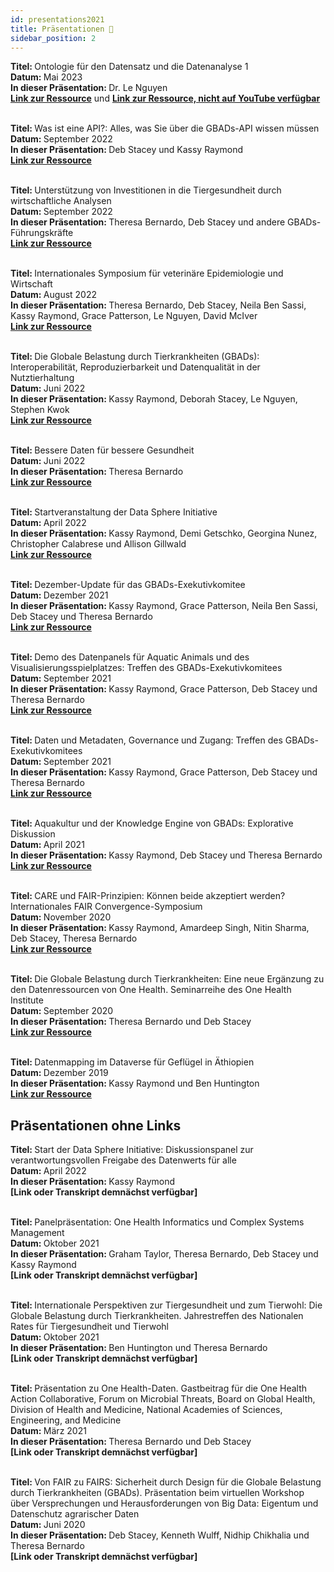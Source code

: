 ```yaml
---
id: presentations2021
title: Präsentationen 🎥
sidebar_position: 2
---
```


<b>Titel: </b>Ontologie für den Datensatz und die Datenanalyse 1<br/>
<b>Datum: </b>Mai 2023<br/>
<b>In dieser Präsentation: </b>Dr. Le Nguyen<br/>
<b><a href="https://youtu.be/8wqGjYLR-F8">Link zur Ressource</a></b> und
<b><a href="https://gbads-documentation.s3.ca-central-1.amazonaws.com/Ontology+for+Data+catalog+and+Data+analysis+1.mp4">Link zur Ressource, nicht auf YouTube verfügbar</a></b><br/><br/>

<b>Titel: </b>Was ist eine API?: Alles, was Sie über die GBADs-API wissen müssen<br/>
<b>Datum: </b>September 2022<br/>
<b>In dieser Präsentation: </b>Deb Stacey und Kassy Raymond<br/>
<b><a href="https://gbads-documentation.s3.ca-central-1.amazonaws.com/ExecPresentation-09-20-2022.pptx">Link zur Ressource</a></b><br/><br/>

<b>Titel: </b>Unterstützung von Investitionen in die Tiergesundheit durch wirtschaftliche Analysen<br/>
<b>Datum: </b>September 2022<br/>
<b>In dieser Präsentation: </b>Theresa Bernardo, Deb Stacey und andere GBADs-Führungskräfte<br/>
<b><a href="https://livestockdata.org/event/ld4d-virtual-community-meeting-2022">Link zur Ressource</a></b><br/><br/>

<b>Titel: </b>Internationales Symposium für veterinäre Epidemiologie und Wirtschaft<br/>
<b>Datum: </b>August 2022<br/>
<b>In dieser Präsentation: </b>Theresa Bernardo, Deb Stacey, Neila Ben Sassi, Kassy Raymond, Grace Patterson, Le Nguyen, David McIver<br/>
<b><a href="https://animalhealthmetrics.org/2022/08/16/gbads-at-the-16th-international-symposium-of-veterinary-epidemiology-and-economics-isvee/">Link zur Ressource</a></b><br/><br/>

<b>Titel: </b>Die Globale Belastung durch Tierkrankheiten (GBADs): Interoperabilität, Reproduzierbarkeit und Datenqualität in der Nutztierhaltung<br/>
<b>Datum: </b>Juni 2022<br/>
<b>In dieser Präsentation: </b>Kassy Raymond, Deborah Stacey, Le Nguyen, Stephen Kwok<br/>
<b><a href="https://www.scidatacon.org/IDW-2022/sessions/456/">Link zur Ressource</a></b><br/><br/>

<b>Titel: </b>Bessere Daten für bessere Gesundheit<br/>
<b>Datum: </b>Juni 2022<br/>
<b>In dieser Präsentation: </b>Theresa Bernardo<br/>
<b><a href="https://www.healthforanimals.org/wp-content/uploads/2022/06/TBernardo-Better-Data-for-Better-Health.pdf">Link zur Ressource</a></b><br/><br/>

<b>Titel: </b>Startveranstaltung der Data Sphere Initiative<br/>
<b>Datum: </b>April 2022<br/>
<b>In dieser Präsentation: </b>Kassy Raymond, Demi Getschko, Georgina Nunez, Christopher Calabrese und Allison Gillwald<br/>
<b><a href="https://www.youtube.com/watch?v=GtuaIc1opyI">Link zur Ressource</a></b><br/><br/>

<b>Titel: </b>Dezember-Update für das GBADs-Exekutivkomitee<br/>
<b>Datum: </b>Dezember 2021<br/>
<b>In dieser Präsentation: </b>Kassy Raymond, Grace Patterson, Neila Ben Sassi, Deb Stacey und Theresa Bernardo<br/>
<b><a href="https://gbads-documentation.s3.ca-central-1.amazonaws.com/2021121_GBADsExecMeeting.pptx">Link zur Ressource</a></b><br/><br/>

<b>Titel: </b>Demo des Datenpanels für Aquatic Animals und des Visualisierungsspielplatzes: Treffen des GBADs-Exekutivkomitees<br/>
<b>Datum: </b>September 2021<br/>
<b>In dieser Präsentation: </b>Kassy Raymond, Grace Patterson, Deb Stacey und Theresa Bernardo<br/>
<b><a href="https://gbads-documentation.s3.ca-central-1.amazonaws.com/20210923+Dashboard+Demo.mov">Link zur Ressource</a></b><br/><br/>

<b>Titel: </b>Daten und Metadaten, Governance und Zugang: Treffen des GBADs-Exekutivkomitees<br/>
<b>Datum: </b>September 2021<br/>
<b>In dieser Präsentation: </b>Kassy Raymond, Grace Patterson, Deb Stacey und Theresa Bernardo<br/>
<b><a href="https://gbads-documentation.s3.ca-central-1.amazonaws.com/Exec+Meeting+Sept+22+-+Data+Governance.mov">Link zur Ressource</a></b><br/><br/>

<b>Titel: </b>Aquakultur und der Knowledge Engine von GBADs: Explorative Diskussion<br/>
<b>Datum: </b>April 2021<br/>
<b>In dieser Präsentation: </b>Kassy Raymond, Deb Stacey und Theresa Bernardo<br/>
<b><a href="https://gbads-documentation.s3.ca-central-1.amazonaws.com/20210421_GBADsInformatics_Aquaculture.pptx">Link zur Ressource</a></b><br/><br/>

<b>Titel: </b>CARE und FAIR-Prinzipien: Können beide akzeptiert werden? Internationales FAIR Convergence-Symposium<br/>
<b>Datum: </b>November 2020<br/>
<b>In dieser Präsentation: </b>Kassy Raymond, Amardeep Singh, Nitin Sharma, Deb Stacey, Theresa Bernardo<br/>
<b><a href="https://gbads-documentation.s3.ca-central-1.amazonaws.com/99_FAIRandCAREprinciplesCanBothBeEmbraced.pdf">Link zur Ressource</a></b><br/><br/>

<b>Titel: </b>Die Globale Belastung durch Tierkrankheiten: Eine neue Ergänzung zu den Datenressourcen von One Health. Seminarreihe des One Health Institute<br/>
<b>Datum: </b>September 2020<br/>
<b>In dieser Präsentation: </b>Theresa Bernardo und Deb Stacey<br/>
<b><a href="https://www.youtube.com/watch?v=auuulEirJDM">Link zur Ressource</a></b><br/><br/>

<b>Titel: </b>Datenmapping im Dataverse für Geflügel in Äthiopien<br/>
<b>Datum: </b>Dezember 2019<br/>
<b>In dieser Präsentation: </b>Kassy Raymond und Ben Huntington<br/>
<b><a href="https://gbads-documentation.s3.ca-central-1.amazonaws.com/GBADsDataverse_Dec1019.png">Link zur Ressource</a></b><br/>

<h2>Präsentationen ohne Links</h2>

<b>Titel: </b>Start der Data Sphere Initiative: Diskussionspanel zur verantwortungsvollen Freigabe des Datenwerts für alle<br/>
<b>Datum: </b>April 2022<br/>
<b>In dieser Präsentation: </b>Kassy Raymond<br/>
<b>[Link oder Transkript demnächst verfügbar]</b><br/><br/>

<b>Titel: </b>Panelpräsentation: One Health Informatics und Complex Systems Management<br/>
<b>Datum: </b>Oktober 2021<br/>
<b>In dieser Präsentation: </b>Graham Taylor, Theresa Bernardo, Deb Stacey und Kassy Raymond<br/>
<b>[Link oder Transkript demnächst verfügbar]</b><br/><br/>

<b>Titel: </b>Internationale Perspektiven zur Tiergesundheit und zum Tierwohl: Die Globale Belastung durch Tierkrankheiten. Jahrestreffen des Nationalen Rates für Tiergesundheit und Tierwohl<br/>
<b>Datum: </b>Oktober 2021<br/>
<b>In dieser Präsentation: </b>Ben Huntington und Theresa Bernardo<br/>
<b>[Link oder Transkript demnächst verfügbar]</b><br/><br/>

<b>Titel: </b>Präsentation zu One Health-Daten. Gastbeitrag für die One Health Action Collaborative, Forum on Microbial Threats, Board on Global Health, Division of Health and Medicine, National Academies of Sciences, Engineering, and Medicine<br/>
<b>Datum: </b>März 2021<br/>
<b>In dieser Präsentation: </b>Theresa Bernardo und Deb Stacey<br/>
<b>[Link oder Transkript demnächst verfügbar]</b><br/><br/>

<b>Titel: </b>Von FAIR zu FAIRS: Sicherheit durch Design für die Globale Belastung durch Tierkrankheiten (GBADs). Präsentation beim virtuellen Workshop über Versprechungen und Herausforderungen von Big Data: Eigentum und Datenschutz agrarischer Daten<br/>
<b>Datum: </b>Juni 2020<br/>
<b>In dieser Präsentation: </b>Deb Stacey, Kenneth Wulff, Nidhip Chikhalia und Theresa Bernardo<br/>
<b>[Link oder Transkript demnächst verfügbar]</b><br/><br/>
